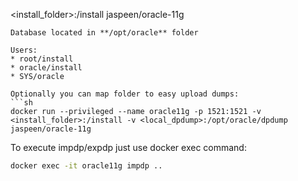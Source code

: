 <install_folder>:/install jaspeen/oracle-11g
```
Database located in **/opt/oracle** folder

Users:
* root/install
* oracle/install
* SYS/oracle

Optionally you can map folder to easy upload dumps:
```sh
docker run --privileged --name oracle11g -p 1521:1521 -v <install_folder>:/install -v <local_dpdump>:/opt/oracle/dpdump jaspeen/oracle-11g
```
To execute impdp/expdp just use docker exec command:
```sh
docker exec -it oracle11g impdp ..
```
